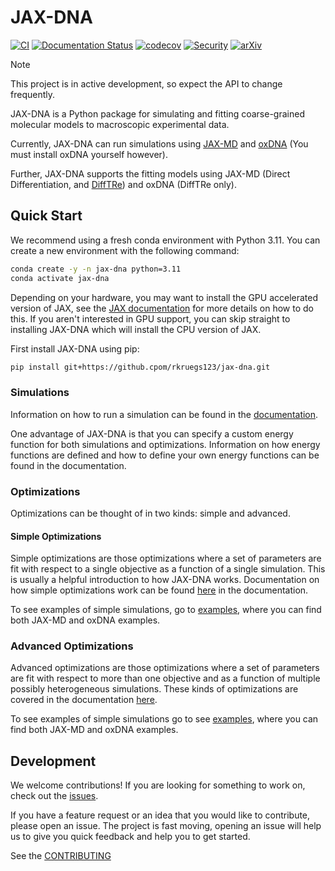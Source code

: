 # JAX-DNA
[![CI](https://github.com/rkruegs123/jax-dna/actions/workflows/ci.yml/badge.svg)](https://github.com/rkruegs123/jax-dna/actions/workflows/ci.yml)
[![Documentation Status](https://readthedocs.org/projects/jax-dna/badge/?version=latest)](https://jax-dna.readthedocs.io/en/latest/?badge=latest)
[![codecov](https://codecov.io/gh/rkruegs123/jax-dna/branch/master/graph/badge.svg?token=0KPNKHRC2V)](https://codecov.io/gh/rkeugs123/jax-dna)
[![Security](https://github.com/rkreugs123/jax-dna/actions/workflows/security.yml/badge.svg)](https://github.com/rkruegs123/jax-dna/actions/workflows/security.yml)
[![arXiv](https://img.shields.io/badge/arXiv-2411.09216-b31b1b.svg)](https://arxiv.org/abs/2411.09216)


> [!NOTE]
> This project is in active development, so expect the API to change frequently.

JAX-DNA is a Python package for simulating and fitting coarse-grained molecular
models to macroscopic experimental data.

Currently, JAX-DNA can run simulations using
[JAX-MD](https://github.com/jax-md/jax-md) and [oxDNA](https://oxdna.org/)
(You must install oxDNA yourself however).

Further, JAX-DNA supports the fitting models using JAX-MD (Direct Differentiation,
and [DiffTRe](https://www.nature.com/articles/s41467-021-27241-4)) and oxDNA
(DiffTRe only).


## Quick Start

We recommend using a fresh conda environment with Python 3.11. You can create a
new environment with the following command:

```bash
conda create -y -n jax-dna python=3.11
conda activate jax-dna
```

Depending on your hardware, you may want to install the GPU accelerated version
of JAX, see the [JAX
documentation](https://docs.jax.dev/en/latest/installation.html#installation)
for more details on how to do this. If you aren't interested in GPU support, you
can skip straight to installing JAX-DNA which will install the CPU version of
JAX.


First install JAX-DNA using pip:

```bash
pip install git+https://github.cpom/rkruegs123/jax-dna.git
```

### Simulations

Information on how to run a simulation can be found in the
[documentation](https://jax-dna.readthedocs.io/en/latest/basic_usage.html#running-a-single-simulation).

One advantage of JAX-DNA is that you can specify a custom energy function for
both simulations and optimizations. Information on how energy functions are
defined and how to define your own energy functions can be found in the
documentation.

### Optimizations

Optimizations can be thought of in two kinds: simple and advanced.


#### Simple Optimizations

Simple optimizations are those optimizations where a set of parameters are fit
with respect to a single objective as a function of a single simulation. This is
usually a helpful introduction to how JAX-DNA works. Documentation on how simple
optimizations work can be found
[here](https://jax-dna.readthedocs.io/en/latest/basic_usage.html#running-a-simple-optimization)
in the documentation.

To see examples of simple simulations, go to
[examples](https://github.com/rkruegs123/jax-dna/tree/master/examples/simulations),
where you can find both JAX-MD and oxDNA examples.

### Advanced Optimizations

Advanced optimizations are those optimizations where a set of parameters are
fit with respect to more than one objective and as a function of multiple possibly
heterogeneous simulations. These kinds of optimizations are covered in the
documentation [here](https://jax-dna.readthedocs.io/en/latest/advanced_usage.html#advanced-optimizations).


To see examples of simple simulations go to see
[examples](https://github.com/rkruegs123/jax-dna/tree/master/examples/simulations),
where you can find both JAX-MD and oxDNA examples.


## Development

We welcome contributions! If you are looking for something to work on, check out
the [issues](https://github.com/rkruegs123/jax-dna/issues).

If you have a feature request or an idea that you would like to contribute,
please open an issue. The project is fast moving, opening an issue will help us
to give you quick feedback and help you to get started.

See the [CONTRIBUTING](https://github.com/rkruegs123/jax-dna/blob/master/CONTRIBUTING.md)


